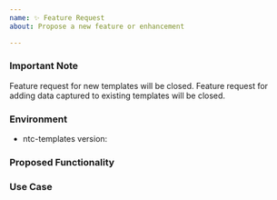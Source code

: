 ```yaml
---
name: ✨ Feature Request
about: Propose a new feature or enhancement

---
```


### Important Note

Feature request for new templates will be closed.
Feature request for adding data captured to existing templates will be closed.

### Environment
* ntc-templates version:  <!-- Example: 1.0.0 -->

<!--
    Describe in detail the new functionality you are proposing.
-->
### Proposed Functionality

<!--
    Convey an example use case for your proposed feature. Write from the
    perspective of a user who would benefit from the proposed
    functionality and describe how.
--->
### Use Case

